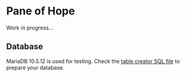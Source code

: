 # Pane of Hope

Work in progress...

## Database

MariaDB 10.5.12 is used for testing.
Check the [table creator SQL file][table-creator-sql] to prepare your database.


[table-creator-sql]: CREATE_TABLE.sql
